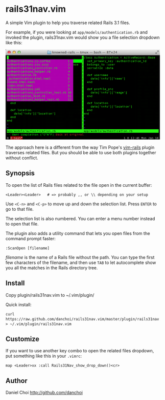 # rails31nav.vim

A simple Vim plugin to help you traverse related Rails 3.1 files.

For example, if you were looking at `app/models/authentication.rb` and invoked
the plugin, rails31nav.vim would show you a file selection dropdown like this:

![screenshot](https://github.com/danchoi/rails31nav.vim/raw/master/screen.png)

The approach here is a different from the way Tim Pope's [vim-rails][vim-rails]
plugin traverses related files. But you should be able to use both plugins
together without conflict.

[vim-rails]:https://github.com/vim-ruby/vim-ruby/tree/master/ftdetect

## Synopsis


To open the list of Rails files related to the file open in the current buffer:

    <Leader><Leader>   # => probably ,, or \\ depending on your setup

Use `<C-n>` and `<C-p>` to move up and down the selection list. Press `ENTER`
to go to that file.

The selection list is also numbered. You can enter a menu number instead to
open that file.

The plugin also adds a utility command that lets you open files from the command prompt
faster:

    :ScanOpen [filename]

_filename_ is the name of a Rails file without the path. You can type the first
few characters of the filename, and then use `TAB` to let autocomplete show you
all the matches in the Rails directory tree. 

## Install

Copy plugin/rails31nav.vim to ~/.vim/plugin/

Quick install:

    curl https://raw.github.com/danchoi/rails31nav.vim/master/plugin/rails31nav.vim > ~/.vim/plugin/rails31nav.vim

## Customize

If you want to use another key combo to open the related files dropdown, put
something like this in your `.vimrc`:

    map <Leader>xx :call Rails31Nav_show_drop_down()<cr>




## Author

Daniel Choi http://github.com/danchoi
